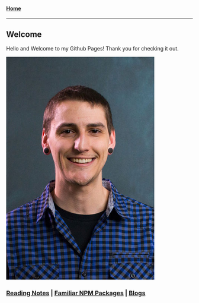 #### [Home](https://joelmwatson.github.io)

---

## Welcome

Hello and Welcome to my Github Pages! Thank you for checking it out.

![Joel Watson](https://raw.githubusercontent.com/JoelMWatson/JoelMWatson.github.io/master/assets/Joel-2017.jpg)

### [Reading Notes](https://joelmwatson.github.io/reading-notes/) | [Familiar NPM Packages](https://joelmwatson.github.io/npm-packages/) | [Blogs](https://joelmwatson.github.io/blogs/)
